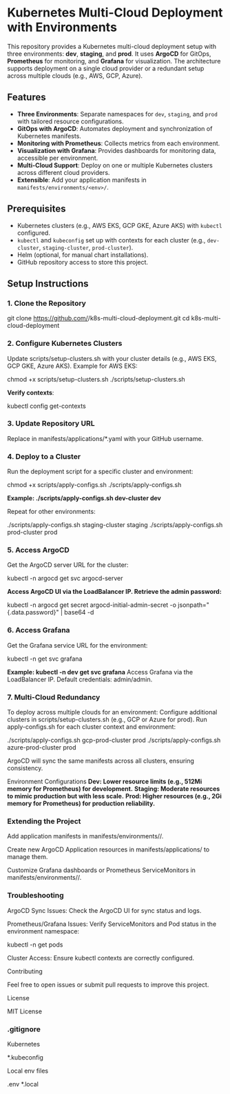 # Kubernetes Multi-Cloud Deployment with Environments

This repository provides a Kubernetes multi-cloud deployment setup with three environments: **dev**, **staging**, and **prod**. It uses **ArgoCD** for GitOps, **Prometheus** for monitoring, and **Grafana** for visualization. The architecture supports deployment on a single cloud provider or a redundant setup across multiple clouds (e.g., AWS, GCP, Azure).

## Features
- **Three Environments**: Separate namespaces for `dev`, `staging`, and `prod` with tailored resource configurations.
- **GitOps with ArgoCD**: Automates deployment and synchronization of Kubernetes manifests.
- **Monitoring with Prometheus**: Collects metrics from each environment.
- **Visualization with Grafana**: Provides dashboards for monitoring data, accessible per environment.
- **Multi-Cloud Support**: Deploy on one or multiple Kubernetes clusters across different cloud providers.
- **Extensible**: Add your application manifests in `manifests/environments/<env>/`.

## Prerequisites
- Kubernetes clusters (e.g., AWS EKS, GCP GKE, Azure AKS) with `kubectl` configured.
- `kubectl` and `kubeconfig` set up with contexts for each cluster (e.g., `dev-cluster`, `staging-cluster`, `prod-cluster`).
- Helm (optional, for manual chart installations).
- GitHub repository access to store this project.

## Setup Instructions

### 1. Clone the Repository

git clone https://github.com/<your-username>/k8s-multi-cloud-deployment.git
cd k8s-multi-cloud-deployment


### 2. Configure Kubernetes Clusters
Update scripts/setup-clusters.sh with your cluster details (e.g., AWS EKS, GCP GKE, Azure AKS). Example for AWS EKS:

chmod +x scripts/setup-clusters.sh
./scripts/setup-clusters.sh

**Verify contexts**:

kubectl config get-contexts

### 3. Update Repository URL
Replace <your-username> in manifests/applications/*.yaml with your GitHub username.

### 4. Deploy to a Cluster
Run the deployment script for a specific cluster and environment:

chmod +x scripts/apply-configs.sh
./scripts/apply-configs.sh <context-name> <environment>

**Example: ./scripts/apply-configs.sh dev-cluster dev**

Repeat for other environments:

./scripts/apply-configs.sh staging-cluster staging
./scripts/apply-configs.sh prod-cluster prod

### 5. Access ArgoCD
Get the ArgoCD server URL for the cluster:

kubectl -n argocd get svc argocd-server

**Access ArgoCD UI via the LoadBalancer IP. Retrieve the admin password:**

kubectl -n argocd get secret argocd-initial-admin-secret -o jsonpath="{.data.password}" | base64 -d


### 6. Access Grafana
Get the Grafana service URL for the environment:

kubectl -n <environment> get svc grafana

**Example: kubectl -n dev get svc grafana**
Access Grafana via the LoadBalancer IP. Default credentials: admin/admin.

### 7. Multi-Cloud Redundancy
To deploy across multiple clouds for an environment:
Configure additional clusters in scripts/setup-clusters.sh (e.g., GCP or Azure for prod).
Run apply-configs.sh for each cluster context and environment:

./scripts/apply-configs.sh gcp-prod-cluster prod
./scripts/apply-configs.sh azure-prod-cluster prod

ArgoCD will sync the same manifests across all clusters, ensuring consistency.

Environment Configurations
**Dev: Lower resource limits (e.g., 512Mi memory for Prometheus) for development.**
**Staging: Moderate resources to mimic production but with less scale.**
**Prod: Higher resources (e.g., 2Gi memory for Prometheus) for production reliability.**

### Extending the Project
Add application manifests in manifests/environments/<env>/.

Create new ArgoCD Application resources in manifests/applications/ to manage them.

Customize Grafana dashboards or Prometheus ServiceMonitors in manifests/environments/<env>/.


### Troubleshooting
ArgoCD Sync Issues: Check the ArgoCD UI for sync status and logs.

Prometheus/Grafana Issues: Verify ServiceMonitors and Pod status in the environment namespace:

kubectl -n <environment> get pods


Cluster Access: Ensure kubectl contexts are correctly configured.

Contributing

Feel free to open issues or submit pull requests to improve this project.

License

MIT License

### .gitignore

Kubernetes

*.kubeconfig

Local env files

.env *.local
